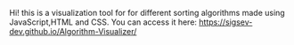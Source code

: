 Hi! this is a visualization tool for for different sorting algorithms made using JavaScript,HTML and CSS.
You can access it here: https://sigsev-dev.github.io/Algorithm-Visualizer/
